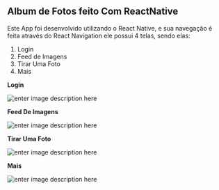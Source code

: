 ## ****Album de Fotos feito Com ReactNative****

Este App foi desenvolvido utilizando o React Native, e sua navegação é feita através do React Navigation ele possui 4 telas, sendo elas:

 1. Login
 2. Feed de Imagens
 3. Tirar Uma Foto
 4. Mais

**Login**

![enter image description here](https://i.ibb.co/PYC6yxg/rsz-screenshot-1596507358.png)


**Feed De Imagens**

![enter image description here](https://i.ibb.co/cNxgM5X/rsz-screenshot-1596509417.png)


**Tirar Uma Foto**

![enter image description here](https://i.ibb.co/mzDp6FY/rsz-1screenshot-1596509424.png)


**Mais**

![enter image description here](https://i.ibb.co/PCR0GMY/rsz-screenshot-1596509429.png)
